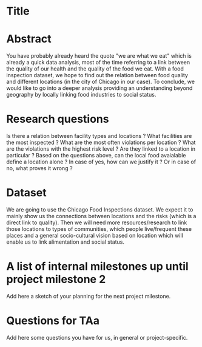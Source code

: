 # Title

# Abstract
You have probably already heard the quote "we are what we eat" which is already a quick data analysis, most of the time referring to a link between the quality of our health and the quality of the food we eat. With a food inspection dataset, we hope to find out the relation between food quality and different locations (in the city of Chicago in our case). To conclude, we would like to go into a deeper analysis providing an understanding beyond geography by locally linking food industries to social status. 

# Research questions
Is there a relation between facility types and locations ?
What facilities are the most inspected ? What are the most often violations per location ?
What are the violations with the highest risk level ? Are they linked to a location in particular ?
Based on the questions above, can the local food avaialable define a location alone ? In case of yes, how can we justify it ? Or in case of no, what proves it wrong ?

# Dataset
We are going to use the Chicago Food Inspections dataset. We expect it to mainly show us the connections between locations and the risks (which is a direct link to quality). Then we will need more resources/research to link those locations to types of communities, which people live/frequent these places and a general socio-cultural vision based on location which will enable us to link alimentation and social status.

# A list of internal milestones up until project milestone 2
Add here a sketch of your planning for the next project milestone.

# Questions for TAa
Add here some questions you have for us, in general or project-specific.

